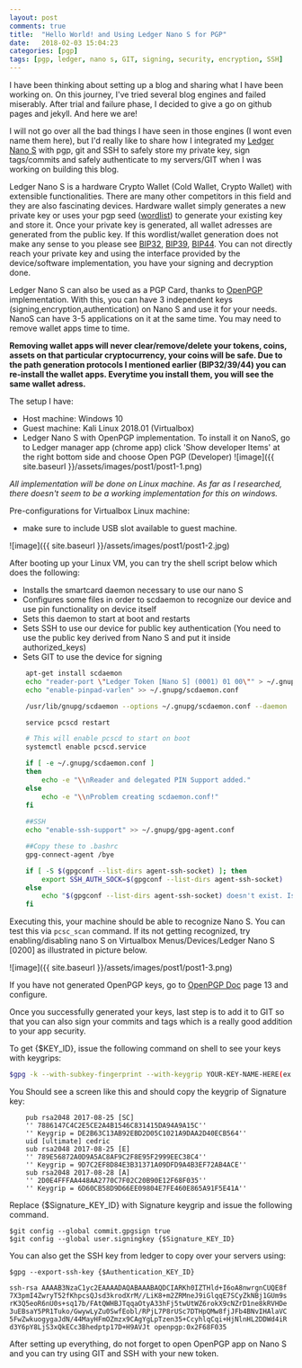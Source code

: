 ```yaml
---
layout: post
comments: true
title:  "Hello World! and Using Ledger Nano S for PGP"
date:   2018-02-03 15:04:23
categories: [pgp]
tags: [pgp, ledger, nano s, GIT, signing, security, encryption, SSH]
---
```


I have been thinking about setting up a blog and sharing what I have been working on. On this journey, I've tried several blog engines and failed miserably. After trial and failure phase, I decided to give a go on github pages and jekyll. And here we are!

I will not go over all the bad things I have seen in those engines (I wont even name them here), but I'd really like to share how I integrated my [Ledger Nano S] with pgp, git and SSH to safely store my private key, sign tags/commits and safely authenticate to my servers/GIT when I was working on building this blog.

Ledger Nano S is a hardware Crypto Wallet (Cold Wallet, Crypto Wallet) with extensible functionalities. There are many other competitors in this field and they are also fascinating devices. Hardware wallet simply generates a new private key or uses your pgp seed ([wordlist]) to generate your existing key and store it. Once your private key is generated, all wallet adresses are generated from the public key. If this wordlist/wallet generation does not make any sense to you please see [BIP32], [BIP39], [BIP44]. You can not directly reach your private key and using the interface provided by the device/software implementation, you have your signing and decryption done.    

Ledger Nano S can also be used as a PGP Card, thanks to [OpenPGP] implementation. With this, you can have 3 independent keys (signing,encryption,authentication) on Nano S and use it for your needs. NanoS can have 3-5 applications on it at the same time. You may need to remove wallet apps time to time.

**Removing wallet apps will never clear/remove/delete your tokens, coins, assets on that particular cryptocurrency, your coins will be safe. Due to the path generation protocols I mentioned earlier (BIP32/39/44) you can re-install the wallet apps. Everytime you install them, you will see the same wallet adress.**

The setup I have:
* Host machine: Windows 10
* Guest machine: Kali Linux 2018.01 (Virtualbox)
* Ledger Nano S with OpenPGP implementation. To install it on NanoS, go to Ledger manager app (chrome app) click 'Show developer Items' at the right bottom side and choose Open PGP (Developer)
![image]({{ site.baseurl }}/assets/images/post1/post1-1.png)


*All implementation will be done on Linux machine. As far as I researched, there doesn't seem to be a working implementation for this on windows.*

Pre-configurations for Virtualbox Linux machine:
* make sure to include USB slot available to guest machine.

![image]({{ site.baseurl }}/assets/images/post1/post1-2.jpg)

After booting up your Linux VM, you can try the shell script below which does the following:
* Installs the smartcard daemon necessary to use our nano S
* Configures some files in order to scdaemon to recognize our device and use pin functionality on device itself
* Sets this daemon to start at boot and restarts
* Sets SSH to use our device for public key authentication (You need to use the public key derived from Nano S and put it inside authorized_keys)
* Sets GIT to use the device for signing

```sh
    apt-get install scdaemon
	echo "reader-port \"Ledger Token [Nano S] (0001) 01 00\"" > ~/.gnupg/scdaemon.conf
	echo "enable-pinpad-varlen" >> ~/.gnupg/scdaemon.conf

	/usr/lib/gnupg/scdaemon --options ~/.gnupg/scdaemon.conf --daemon

	service pcscd restart

	# This will enable pcscd to start on boot
	systemctl enable pcscd.service

	if [ -e ~/.gnupg/scdaemon.conf ]
	then
		echo -e "\\nReader and delegated PIN Support added."
	else
		echo -e "\\nProblem creating scdaemon.conf!"
	fi
	
	##SSH
	echo "enable-ssh-support" >> ~/.gnupg/gpg-agent.conf

	##Copy these to .bashrc
	gpg-connect-agent /bye

	if [ -S $(gpgconf --list-dirs agent-ssh-socket) ]; then
  		export SSH_AUTH_SOCK=$(gpgconf --list-dirs agent-ssh-socket)
	else
  		echo "$(gpgconf --list-dirs agent-ssh-socket) doesn't exist. Is gpg-agent run$"
	fi
```

Executing this, your machine should be able to recognize Nano S. You can test this via ```pcsc_scan``` command. If its not getting recognized, try enabling/disabling nano S on Virtualbox Menus/Devices/Ledger Nano S [0200] as illustrated in picture below.

![image]({{ site.baseurl }}/assets/images/post1/post1-3.png)

If you have not generated OpenPGP keys, go to [OpenPGP Doc] page 13 and configure.

Once you successfully generated your keys, last step is to add it to GIT so that you can also sign your commits and tags which is a really good addition to your app security.

To get {$KEY_ID}, issue the following command on shell to see your keys with keygrips:
```sh
$gpg -k --with-subkey-fingerprint --with-keygrip YOUR-KEY-NAME-HERE(ex:KAAN)
```
You Should see a screen like this and should copy the keygrip of Signature key:

```
    pub rsa2048 2017-08-25 [SC]
    '' 7886147C4C2E5CE2A4B1546C831415DA94A9A15C''
    '' Keygrip = DE2B63C13AB92EBD2D05C1021A9DAA2D40ECB564''
    uid [ultimate] cedric
    sub rsa2048 2017-08-25 [E]
    '' 789E56872A0D9A5AC8AF9C2F8E95F2999EEC38C4''
    '' Keygrip = 9D7C2EF8D84E3B31371A09DFD9A4B3EF72AB4ACE''
    sub rsa2048 2017-08-28 [A]
    '' 2D0E4FFFAA448AA2770C7F02C20B90E12F68F035''
    '' Keygrip = 6D60CB58D9D66EE09804E7FE460E865A91F5E41A''
```

Replace {$Signature_KEY_ID} with Signature keygrip and issue the following command.
```
$git config --global commit.gpgsign true
$git config --global user.signingkey {$Signature_KEY_ID}
```

You can also get the SSH key from ledger to copy over your servers using:
```
$gpg --export-ssh-key {$Authentication_KEY_ID}

ssh-rsa AAAAB3NzaC1yc2EAAAADAQABAAABAQDCIARKh0IZTHld+I6oA8nwrgnCUQE8f
7X3pmI4ZwryT52fKhpcsQJsd3krodXrM//LiK8+m2ZRMneJ9iGlqqE7SCyZkNBj1GUm9s
rK3Q5eoR6nU0s+sq17b/FAtQWHBJTqqaOtyA33hFj5twUtWZ6rokX9cNZrD1ne8kRVHDe
3uEBsaY5PR1Tuko/GwywLyZu0SwfEobl/RPjL7P8rUSc7DTHpQMw8fjJFb4BNvIHAlaVC
5FwZwkuogygaJdN/44MayHFmOZmzx9CAgYgLpTzen35+CcyhlqCqi+HjNlnHL2DDWd4iR
d3Y6pY8LjS3xQkECc3Bhedptp17D+H9AVJt openpgp:0x2F68F035
```

After setting up everything, do not forget to open OpenPGP app on Nano S and you can try using GIT and SSH with your new token.


[Ledger Nano S]:      https://www.ledgerwallet.com/products/ledger-nano-s
[Wordlist]: https://en.wikipedia.org/wiki/PGP_word_list
[BIP32]: https://github.com/bitcoin/bips/blob/master/bip-0032.mediawiki
[BIP39]: https://github.com/bitcoin/bips/blob/master/bip-0039.mediawiki
[BIP44]: https://github.com/bitcoin/bips/blob/master/bip-0044.mediawiki
[OpenPGP]: https://github.com/LedgerHQ/blue-app-openpgp-card
[OpenPGP Doc]: https://github.com/LedgerHQ/blue-app-openpgp-card/blob/master/doc/user/blue-app-openpgp-card.pdf

